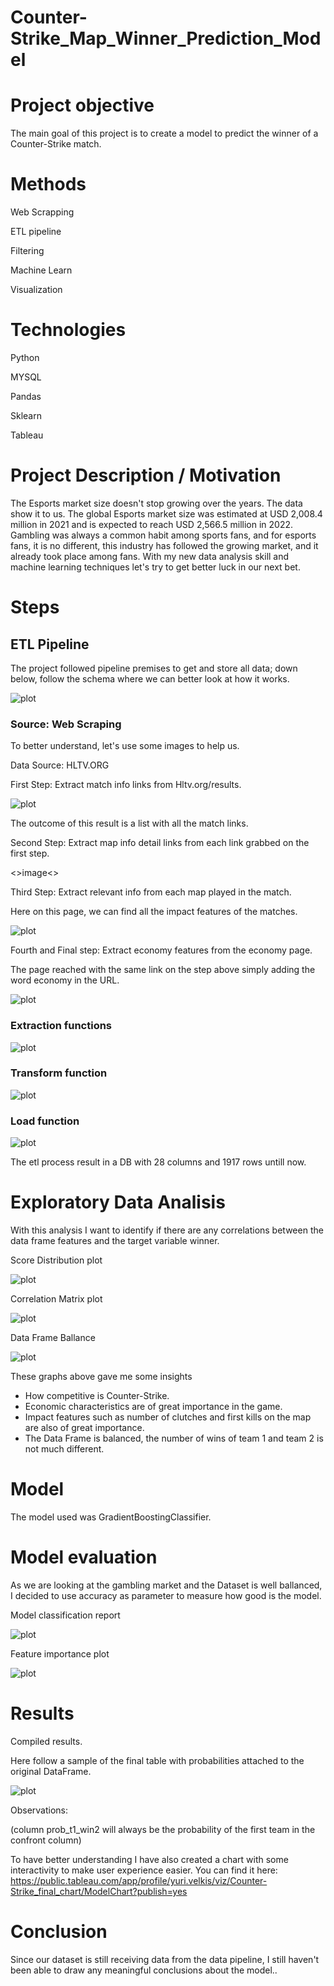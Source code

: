 # Counter-Strike_Map_Winner_Prediction_Model

# Project objective

The main goal of this project is to create a model to predict the winner of a Counter-Strike match.

# Methods

Web Scrapping

ETL pipeline

Filtering

Machine Learn

Visualization

# Technologies

Python

MYSQL

Pandas

Sklearn

Tableau

# Project Description / Motivation
 
The Esports market size doesn't stop growing over the years. The data show it to us. The global Esports market size was estimated at USD 2,008.4 million in 2021 and is expected to reach USD 2,566.5 million in 2022. Gambling was always a common habit among sports fans, and for esports fans, it is no different, this industry has followed the growing market, and it already took place among fans. With my new data analysis skill and machine learning techniques let's try to get better luck in our next bet.
# Steps

## ETL Pipeline
 
The project followed pipeline premises to get and store all data; down below, follow the schema where we can better look at how it works.
 
![plot](images/elt-pipeline.jpeg)

### Source:  Web Scraping
To better understand, let's use some images to help us.

Data Source: HLTV.ORG

First Step: Extract match info links from Hltv.org/results.

![plot](images/HLTV.jpeg)

The outcome of this result is a list with all the match links.

Second Step: Extract map info detail links from each link grabbed on the first step.

<>image<>

Third Step: Extract relevant info from each map played in the match.

Here on this page, we can find all the impact features of the matches.

![plot](images/impact_features.jpeg)

Fourth and Final step: Extract economy features from the economy page.

The page reached with the same link on the step above simply adding the word economy in the URL.

![plot](images/economic_features.jpeg) 
 
### Extraction functions

![plot](images/ex-func.jpeg) 

### Transform function

![plot](images/transform2.jpeg) 

### Load function

![plot](images/Load.jpeg)

The etl process result in a DB with 28 columns and 1917 rows untill now.

# Exploratory Data Analisis
 
 With this analysis I want to identify if there are any correlations between the data frame features and the target variable winner.
 
 Score Distribution plot
 
 ![plot](images/score_distribution.jpeg) 
 
 Correlation Matrix plot
 
 ![plot](images/correlation-matrix.png) 
 
 Data Frame Ballance
 
  ![plot](images/dataframe.jpeg)
  
These graphs above gave me some insights
 
  - How competitive is Counter-Strike.
  - Economic characteristics are of great importance in the game.
  - Impact features such as number of clutches and first kills on the map are also of great importance.
  - The Data Frame is balanced, the number of wins of team 1 and team 2 is not much different.
 
 # Model
 
 The model used was GradientBoostingClassifier.
 
 # Model evaluation
 
 As we are looking at the gambling market and the Dataset is well ballanced, I decided to use accuracy as parameter to measure how good is the model.
 
Model classification report

  ![plot](images/evaluation1.jpeg)
  
Feature importance plot

![plot](images/importance.jpeg)

 # Results
 
 Compiled results.
 
 Here follow a sample of the final table with probabilities attached to the original DataFrame.
 
 ![plot](images/final_result2.jpeg)
 
 Observations: 

(column prob_t1_win2 will always be the probability of the first team in the confront column)
 
 To have better understanding I have also created a chart with some interactivity to make user experience easier.
 You can find it here: https://public.tableau.com/app/profile/yuri.velkis/viz/Counter-Strike_final_chart/ModelChart?publish=yes
 
 # Conclusion
 
Since our dataset is still receiving data from the data pipeline, I still haven't been able to draw any meaningful conclusions about the model..
